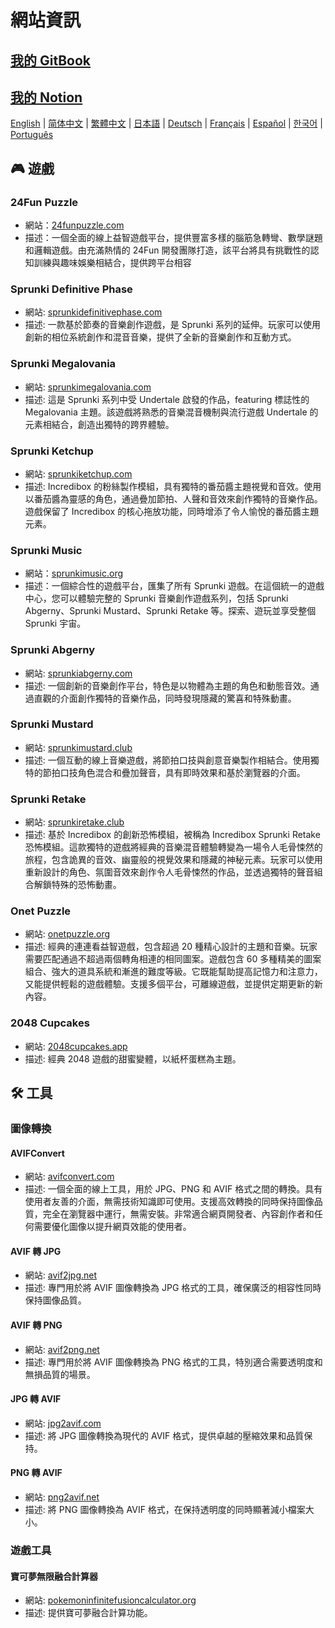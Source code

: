 # 網站資訊

## [我的 GitBook](https://lynn-3.gitbook.io/lynn)

## [我的 Notion](https://lynn139.notion.site/MySite-15fb0b5cfa458016b389c76be0453e57)

[English](./README.md) | [简体中文](./README_CN.md) | [繁體中文](./README_TW.md) | [日本語](./README_JP.md) | [Deutsch](./README_DE.md) | [Français](./README_FR.md) | [Español](./README_ES.md) | [한국어](./README_KR.md) | [Português](./README_PT.md)

## 🎮 遊戲

### 24Fun Puzzle

- 網站：[24funpuzzle.com](https://24funpuzzle.com?utm_source=github)
- 描述：一個全面的線上益智遊戲平台，提供豐富多樣的腦筋急轉彎、數學謎題和邏輯遊戲。由充滿熱情的 24Fun 開發團隊打造，該平台將具有挑戰性的認知訓練與趣味娛樂相結合，提供跨平台相容

### Sprunki Definitive Phase

- 網站: [sprunkidefinitivephase.com](https://sprunkidefinitivephase.com?utm_source=github)
- 描述: 一款基於節奏的音樂創作遊戲，是 Sprunki 系列的延伸。玩家可以使用創新的相位系統創作和混音音樂，提供了全新的音樂創作和互動方式。

### Sprunki Megalovania

- 網站: [sprunkimegalovania.com](https://sprunkimegalovania.com?utm_source=github)
- 描述: 這是 Sprunki 系列中受 Undertale 啟發的作品，featuring 標誌性的 Megalovania 主題。該遊戲將熟悉的音樂混音機制與流行遊戲 Undertale 的元素相結合，創造出獨特的跨界體驗。

### Sprunki Ketchup

- 網站: [sprunkiketchup.com](https://sprunkiketchup.com?utm_source=github)
- 描述: Incredibox 的粉絲製作模組，具有獨特的番茄醬主題視覺和音效。使用以番茄醬為靈感的角色，通過疊加節拍、人聲和音效來創作獨特的音樂作品。遊戲保留了 Incredibox 的核心拖放功能，同時增添了令人愉悅的番茄醬主題元素。

### Sprunki Music

- 網站：[sprunkimusic.org](https://sprunkimusic.org?utm_source=github)
- 描述：一個綜合性的遊戲平台，匯集了所有 Sprunki 遊戲。在這個統一的遊戲中心，您可以體驗完整的 Sprunki 音樂創作遊戲系列，包括 Sprunki Abgerny、Sprunki Mustard、Sprunki Retake 等。探索、遊玩並享受整個 Sprunki 宇宙。

### Sprunki Abgerny

- 網站: [sprunkiabgerny.com](https://sprunkiabgerny.com?utm_source=github)
- 描述: 一個創新的音樂創作平台，特色是以物體為主題的角色和動態音效。通過直觀的介面創作獨特的音樂作品，同時發現隱藏的驚喜和特殊動畫。

### Sprunki Mustard

- 網站: [sprunkimustard.club](https://sprunkimustard.club?utm_source=github)
- 描述: 一個互動的線上音樂遊戲，將節拍口技與創意音樂製作相結合。使用獨特的節拍口技角色混合和疊加聲音，具有即時效果和基於瀏覽器的介面。

### Sprunki Retake

- 網站: [sprunkiretake.club](https://sprunkiretake.club?utm_source=github)
- 描述: 基於 Incredibox 的創新恐怖模組，被稱為 Incredibox Sprunki Retake 恐怖模組。這款獨特的遊戲將經典的音樂混音體驗轉變為一場令人毛骨悚然的旅程，包含詭異的音效、幽靈般的視覺效果和隱藏的神秘元素。玩家可以使用重新設計的角色、氛圍音效來創作令人毛骨悚然的作品，並透過獨特的聲音組合解鎖特殊的恐怖動畫。

### Onet Puzzle

- 網站: [onetpuzzle.org](https://onetpuzzle.org?utm_source=github)
- 描述: 經典的連連看益智遊戲，包含超過 20 種精心設計的主題和音樂。玩家需要匹配通過不超過兩個轉角相連的相同圖案。遊戲包含 60 多種精美的圖案組合、強大的道具系統和漸進的難度等級。它既能幫助提高記憶力和注意力，又能提供輕鬆的遊戲體驗。支援多個平台，可離線遊戲，並提供定期更新的新內容。

### 2048 Cupcakes

- 網站: [2048cupcakes.app](https://2048cupcakes.app?utm_source=github)
- 描述: 經典 2048 遊戲的甜蜜變體，以紙杯蛋糕為主題。

## 🛠️ 工具

### 圖像轉換

#### AVIFConvert

- 網站: [avifconvert.com](https://avifconvert.com?utm_source=github)
- 描述: 一個全面的線上工具，用於 JPG、PNG 和 AVIF 格式之間的轉換。具有使用者友善的介面，無需技術知識即可使用。支援高效轉換的同時保持圖像品質，完全在瀏覽器中運行，無需安裝。非常適合網頁開發者、內容創作者和任何需要優化圖像以提升網頁效能的使用者。

#### AVIF 轉 JPG

- 網站: [avif2jpg.net](https://avif2jpg.net?utm_source=github)
- 描述: 專門用於將 AVIF 圖像轉換為 JPG 格式的工具，確保廣泛的相容性同時保持圖像品質。

#### AVIF 轉 PNG

- 網站: [avif2png.net](https://avif2png.net?utm_source=github)
- 描述: 專門用於將 AVIF 圖像轉換為 PNG 格式的工具，特別適合需要透明度和無損品質的場景。

#### JPG 轉 AVIF

- 網站: [jpg2avif.com](https://jpg2avif.com?utm_source=github)
- 描述: 將 JPG 圖像轉換為現代的 AVIF 格式，提供卓越的壓縮效果和品質保持。

#### PNG 轉 AVIF

- 網站: [png2avif.net](https://png2avif.net?utm_source=github)
- 描述: 將 PNG 圖像轉換為 AVIF 格式，在保持透明度的同時顯著減小檔案大小。

### 遊戲工具

#### 寶可夢無限融合計算器

- 網站: [pokemoninfinitefusioncalculator.org](https://pokemoninfinitefusioncalculator.org?utm_source=github)
- 描述: 提供寶可夢融合計算功能。
